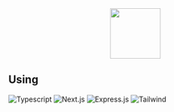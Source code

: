 <div id="header" align="center">
  <img src="https://media0.giphy.com/media/3oKIP8bgEaOHPphcXu/giphy.gif?cid=ecf05e47xpbznfzq7jeibdwh0krehmneqgq5jw1c575ygvep&ep=v1_gifs_related&rid=giphy.gif&ct=g" width="100"/>
</div>

## Using

![Typescript](https://img.shields.io/badge/Typescript-007acc?style=for-the-badge&labelColor=black&logo=typescript&logoColor=007acc)
![Next.js](https://img.shields.io/badge/next.js-000000?style=for-the-badge&logo=nextdotjs&logoColor=white)
![Express.js](https://img.shields.io/badge/Express.js-000000?style=for-the-badge&logo=express&logoColor=white)
![Tailwind](https://img.shields.io/badge/Tailwind_CSS-092749?style=for-the-badge&logo=tailwindcss&logoColor=06B6D4&labelColor=000000)
